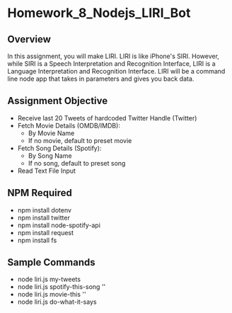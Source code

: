# Homework_8_Nodejs_LIRI_Bot

## Overview
In this assignment, you will make LIRI. LIRI is like iPhone's SIRI. However, while SIRI is a Speech Interpretation and Recognition Interface, LIRI is a Language Interpretation and Recognition Interface. LIRI will be a command line node app that takes in parameters and gives you back data.

## Assignment Objective
* Receive last 20 Tweets of hardcoded Twitter Handle (Twitter)
* Fetch Movie Details (OMDB/IMDB):
  * By Movie Name
  * If no movie, default to preset movie
* Fetch Song Details (Spotify):
  * By Song Name
  * If no song, default to preset song
* Read Text File Input

## NPM Required
* npm install dotenv
* npm install twitter
* npm install node-spotify-api
* npm install request
* npm install fs

## Sample Commands
* node liri.js my-tweets
* node liri.js spotify-this-song '<song name here>'
* node liri.js movie-this '<movie name here>'
* node liri.js do-what-it-says 
